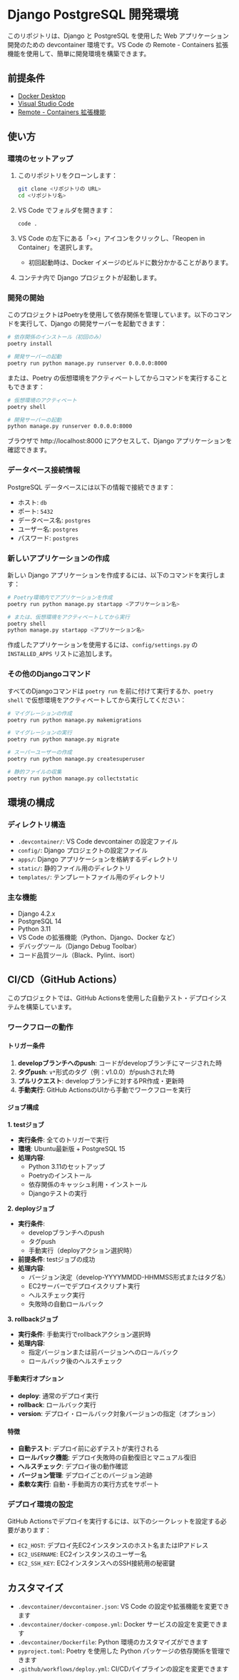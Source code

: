 # Django PostgreSQL 開発環境

このリポジトリは、Django と PostgreSQL を使用した Web アプリケーション開発のための devcontainer 環境です。VS Code の Remote - Containers 拡張機能を使用して、簡単に開発環境を構築できます。

## 前提条件

- [Docker Desktop](https://www.docker.com/products/docker-desktop)
- [Visual Studio Code](https://code.visualstudio.com/)
- [Remote - Containers 拡張機能](https://marketplace.visualstudio.com/items?itemName=ms-vscode-remote.remote-containers)

## 使い方

### 環境のセットアップ

1. このリポジトリをクローンします：
   ```bash
   git clone <リポジトリの URL>
   cd <リポジトリ名>
   ```

2. VS Code でフォルダを開きます：
   ```bash
   code .
   ```

3. VS Code の左下にある「><」アイコンをクリックし、「Reopen in Container」を選択します。
   - 初回起動時は、Docker イメージのビルドに数分かかることがあります。

4. コンテナ内で Django プロジェクトが起動します。

### 開発の開始

このプロジェクトはPoetryを使用して依存関係を管理しています。以下のコマンドを実行して、Django の開発サーバーを起動できます：

```bash
# 依存関係のインストール（初回のみ）
poetry install

# 開発サーバーの起動
poetry run python manage.py runserver 0.0.0.0:8000
```

または、Poetry の仮想環境をアクティベートしてからコマンドを実行することもできます：

```bash
# 仮想環境のアクティベート
poetry shell

# 開発サーバーの起動
python manage.py runserver 0.0.0.0:8000
```

ブラウザで http://localhost:8000 にアクセスして、Django アプリケーションを確認できます。

### データベース接続情報

PostgreSQL データベースには以下の情報で接続できます：

- ホスト: `db`
- ポート: `5432`
- データベース名: `postgres`
- ユーザー名: `postgres`
- パスワード: `postgres`

### 新しいアプリケーションの作成

新しい Django アプリケーションを作成するには、以下のコマンドを実行します：

```bash
# Poetry環境内でアプリケーションを作成
poetry run python manage.py startapp <アプリケーション名>

# または、仮想環境をアクティベートしてから実行
poetry shell
python manage.py startapp <アプリケーション名>
```

作成したアプリケーションを使用するには、`config/settings.py` の `INSTALLED_APPS` リストに追加します。

### その他のDjangoコマンド

すべてのDjangoコマンドは `poetry run` を前に付けて実行するか、`poetry shell` で仮想環境をアクティベートしてから実行してください：

```bash
# マイグレーションの作成
poetry run python manage.py makemigrations

# マイグレーションの実行
poetry run python manage.py migrate

# スーパーユーザーの作成
poetry run python manage.py createsuperuser

# 静的ファイルの収集
poetry run python manage.py collectstatic
```

## 環境の構成

### ディレクトリ構造

- `.devcontainer/`: VS Code devcontainer の設定ファイル
- `config/`: Django プロジェクトの設定ファイル
- `apps/`: Django アプリケーションを格納するディレクトリ
- `static/`: 静的ファイル用のディレクトリ
- `templates/`: テンプレートファイル用のディレクトリ

### 主な機能

- Django 4.2.x
- PostgreSQL 14
- Python 3.11
- VS Code の拡張機能（Python、Django、Docker など）
- デバッグツール（Django Debug Toolbar）
- コード品質ツール（Black、Pylint、isort）

## CI/CD（GitHub Actions）

このプロジェクトでは、GitHub Actionsを使用した自動テスト・デプロイシステムを構築しています。

### ワークフローの動作

#### トリガー条件
1. **developブランチへのpush**: コードがdevelopブランチにマージされた時
2. **タグpush**: `v*`形式のタグ（例：v1.0.0）がpushされた時
3. **プルリクエスト**: developブランチに対するPR作成・更新時
4. **手動実行**: GitHub ActionsのUIから手動でワークフローを実行

#### ジョブ構成

**1. testジョブ**
- **実行条件**: 全てのトリガーで実行
- **環境**: Ubuntu最新版 + PostgreSQL 15
- **処理内容**:
  - Python 3.11のセットアップ
  - Poetryのインストール
  - 依存関係のキャッシュ利用・インストール
  - Djangoテストの実行

**2. deployジョブ**
- **実行条件**: 
  - developブランチへのpush
  - タグpush
  - 手動実行（deployアクション選択時）
- **前提条件**: testジョブの成功
- **処理内容**:
  - バージョン決定（develop-YYYYMMDD-HHMMSS形式またはタグ名）
  - EC2サーバーでデプロイスクリプト実行
  - ヘルスチェック実行
  - 失敗時の自動ロールバック

**3. rollbackジョブ**
- **実行条件**: 手動実行でrollbackアクション選択時
- **処理内容**:
  - 指定バージョンまたは前バージョンへのロールバック
  - ロールバック後のヘルスチェック

#### 手動実行オプション
- **deploy**: 通常のデプロイ実行
- **rollback**: ロールバック実行
- **version**: デプロイ・ロールバック対象バージョンの指定（オプション）

#### 特徴
- **自動テスト**: デプロイ前に必ずテストが実行される
- **ロールバック機能**: デプロイ失敗時の自動復旧とマニュアル復旧
- **ヘルスチェック**: デプロイ後の動作確認
- **バージョン管理**: デプロイごとのバージョン追跡
- **柔軟な実行**: 自動・手動両方の実行方式をサポート

### デプロイ環境の設定

GitHub Actionsでデプロイを実行するには、以下のシークレットを設定する必要があります：

- `EC2_HOST`: デプロイ先EC2インスタンスのホスト名またはIPアドレス
- `EC2_USERNAME`: EC2インスタンスのユーザー名
- `EC2_SSH_KEY`: EC2インスタンスへのSSH接続用の秘密鍵

## カスタマイズ

- `.devcontainer/devcontainer.json`: VS Code の設定や拡張機能を変更できます
- `.devcontainer/docker-compose.yml`: Docker サービスの設定を変更できます
- `.devcontainer/Dockerfile`: Python 環境のカスタマイズができます
- `pyproject.toml`: Poetry を使用した Python パッケージの依存関係を管理できます
- `.github/workflows/deploy.yml`: CI/CDパイプラインの設定を変更できます
